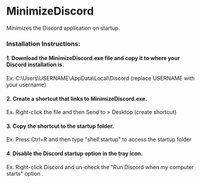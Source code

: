 # MinimizeDiscord
Minimizes the Discord application on startup.

### Installation Instructions:
#### 1. Download the MinimizeDiscord.exe file and copy it to where your Discord installation is.
Ex. C:\Users\USERNAME\AppData\Local\Discord (replace USERNAME with your username)

#### 2. Create a shortcut that links to MinimizeDiscord.exe.
Ex. Right-click the file and then Send to > Desktop (create shortcut)

#### 3. Copy the shortcut to the startup folder.
Ex. Press Ctrl+R and then type "shell:startup" to access the startup folder

#### 4. Disable the Discord startup option in the tray icon.
Ex. Right-click Discord and un-check the "Run Discord when my computer starts" option
.
